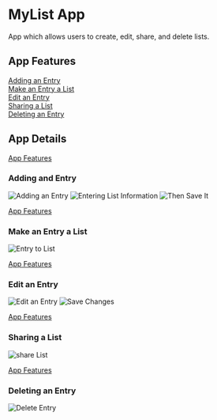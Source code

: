# MyList App

<p> 
    App which allows users to create, edit, share, and delete lists.<br>
</p>

<a name="appFeatures"></a>
## App Features
<p>
    <a href="#addEntry">Adding an Entry</a><br>
    <a href="#entryToList">Make an Entry a List</a><br>
    <a href="#editEntry">Edit an Entry</a><br>
    <a href="#shareList">Sharing a List</a><br>
    <a href="#deleteEntry">Deleting an Entry</a><br>
</p>

## App Details
<a name="addEntry"></a>
<a href="#appFeatures">App Features</a>
### Adding and Entry
![Adding an Entry](/readMeImages/addEntry.jpg)
![Entering List Information](/readMeImages/enterTitleDescription.jpg)
![Then Save It](/readMeImages/saveEntry.jpg)

<a name="entryToList"></a>
<a href="#appFeatures">App Features</a>
### Make an Entry a List
![Entry to List](/readMeImages/entryToList.jpg)

<a name="editEntry"></a>
<a href="#appFeatures">App Features</a>
### Edit an Entry
![Edit an Entry](/readMeImages/editEntry.jpg)
![Save Changes](/readMeImages/saveChanges.jpg)

<a name="shareList"></a>
<a href="#appFeatures">App Features</a>
### Sharing a List
![share List](/readMeImages/shareList.jpg)

<a name="deleteEntry"></a>
<a href="#appFeatures">App Features</a>
### Deleting an Entry
![Delete Entry](/readMeImages/deleteEntry.jpg)
